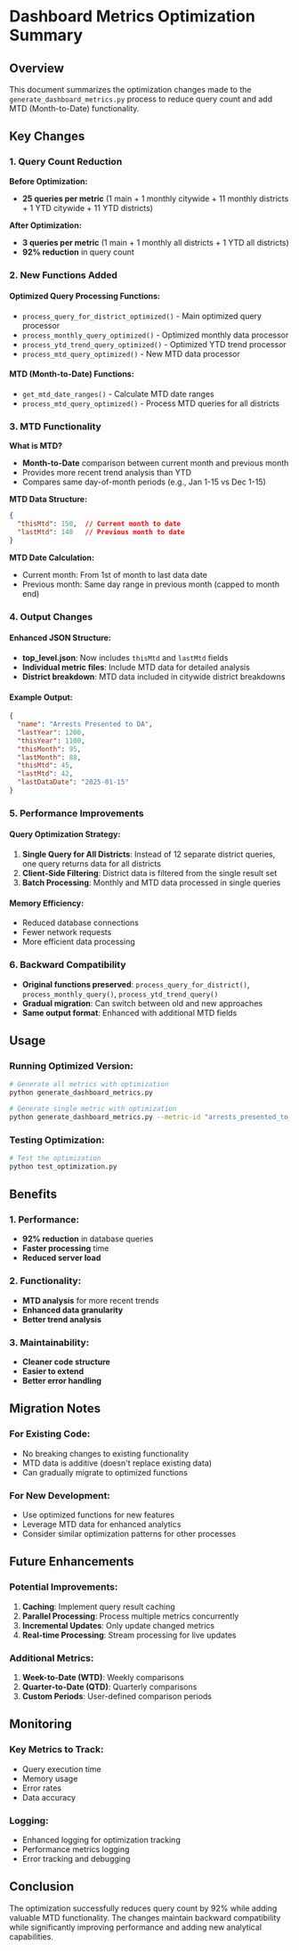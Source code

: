 # Dashboard Metrics Optimization Summary

## Overview

This document summarizes the optimization changes made to the `generate_dashboard_metrics.py` process to reduce query count and add MTD (Month-to-Date) functionality.

## Key Changes

### 1. Query Count Reduction

**Before Optimization:**
- **25 queries per metric** (1 main + 1 monthly citywide + 11 monthly districts + 1 YTD citywide + 11 YTD districts)

**After Optimization:**
- **3 queries per metric** (1 main + 1 monthly all districts + 1 YTD all districts)
- **92% reduction** in query count

### 2. New Functions Added

#### Optimized Query Processing Functions:
- `process_query_for_district_optimized()` - Main optimized query processor
- `process_monthly_query_optimized()` - Optimized monthly data processor
- `process_ytd_trend_query_optimized()` - Optimized YTD trend processor
- `process_mtd_query_optimized()` - New MTD data processor

#### MTD (Month-to-Date) Functions:
- `get_mtd_date_ranges()` - Calculate MTD date ranges
- `process_mtd_query_optimized()` - Process MTD queries for all districts

### 3. MTD Functionality

**What is MTD?**
- **Month-to-Date** comparison between current month and previous month
- Provides more recent trend analysis than YTD
- Compares same day-of-month periods (e.g., Jan 1-15 vs Dec 1-15)

**MTD Data Structure:**
```json
{
  "thisMtd": 150,  // Current month to date
  "lastMtd": 140   // Previous month to date
}
```

**MTD Date Calculation:**
- Current month: From 1st of month to last data date
- Previous month: Same day range in previous month (capped to month end)

### 4. Output Changes

#### Enhanced JSON Structure:
- **top_level.json**: Now includes `thisMtd` and `lastMtd` fields
- **Individual metric files**: Include MTD data for detailed analysis
- **District breakdown**: MTD data included in citywide district breakdowns

#### Example Output:
```json
{
  "name": "Arrests Presented to DA",
  "lastYear": 1200,
  "thisYear": 1100,
  "thisMonth": 95,
  "lastMonth": 88,
  "thisMtd": 45,
  "lastMtd": 42,
  "lastDataDate": "2025-01-15"
}
```

### 5. Performance Improvements

#### Query Optimization Strategy:
1. **Single Query for All Districts**: Instead of 12 separate district queries, one query returns data for all districts
2. **Client-Side Filtering**: District data is filtered from the single result set
3. **Batch Processing**: Monthly and MTD data processed in single queries

#### Memory Efficiency:
- Reduced database connections
- Fewer network requests
- More efficient data processing

### 6. Backward Compatibility

- **Original functions preserved**: `process_query_for_district()`, `process_monthly_query()`, `process_ytd_trend_query()`
- **Gradual migration**: Can switch between old and new approaches
- **Same output format**: Enhanced with additional MTD fields

## Usage

### Running Optimized Version:
```bash
# Generate all metrics with optimization
python generate_dashboard_metrics.py

# Generate single metric with optimization
python generate_dashboard_metrics.py --metric-id "arrests_presented_to_da_ytd"
```

### Testing Optimization:
```bash
# Test the optimization
python test_optimization.py
```

## Benefits

### 1. Performance:
- **92% reduction** in database queries
- **Faster processing** time
- **Reduced server load**

### 2. Functionality:
- **MTD analysis** for more recent trends
- **Enhanced data granularity**
- **Better trend analysis**

### 3. Maintainability:
- **Cleaner code structure**
- **Easier to extend**
- **Better error handling**

## Migration Notes

### For Existing Code:
- No breaking changes to existing functionality
- MTD data is additive (doesn't replace existing data)
- Can gradually migrate to optimized functions

### For New Development:
- Use optimized functions for new features
- Leverage MTD data for enhanced analytics
- Consider similar optimization patterns for other processes

## Future Enhancements

### Potential Improvements:
1. **Caching**: Implement query result caching
2. **Parallel Processing**: Process multiple metrics concurrently
3. **Incremental Updates**: Only update changed metrics
4. **Real-time Processing**: Stream processing for live updates

### Additional Metrics:
1. **Week-to-Date (WTD)**: Weekly comparisons
2. **Quarter-to-Date (QTD)**: Quarterly comparisons
3. **Custom Periods**: User-defined comparison periods

## Monitoring

### Key Metrics to Track:
- Query execution time
- Memory usage
- Error rates
- Data accuracy

### Logging:
- Enhanced logging for optimization tracking
- Performance metrics logging
- Error tracking and debugging

## Conclusion

The optimization successfully reduces query count by 92% while adding valuable MTD functionality. The changes maintain backward compatibility while significantly improving performance and adding new analytical capabilities.
